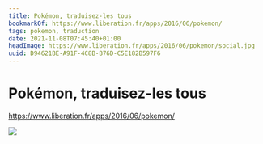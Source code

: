 ```yaml
---
title: Pokémon, traduisez-les tous
bookmarkOf: https://www.liberation.fr/apps/2016/06/pokemon/
tags: pokemon, traduction
date: 2021-11-08T07:45:40+01:00
headImage: https://www.liberation.fr/apps/2016/06/pokemon/social.jpg
uuid: D94621BE-A91F-4C8B-B76D-C5E182B597F6
---
```

# Pokémon, traduisez-les tous

https://www.liberation.fr/apps/2016/06/pokemon/

![](https://www.liberation.fr/apps/2016/06/pokemon/social.jpg)
